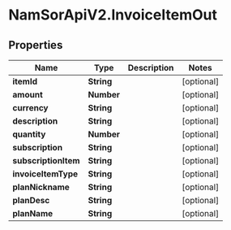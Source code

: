 # NamSorApiV2.InvoiceItemOut

## Properties
Name | Type | Description | Notes
------------ | ------------- | ------------- | -------------
**itemId** | **String** |  | [optional] 
**amount** | **Number** |  | [optional] 
**currency** | **String** |  | [optional] 
**description** | **String** |  | [optional] 
**quantity** | **Number** |  | [optional] 
**subscription** | **String** |  | [optional] 
**subscriptionItem** | **String** |  | [optional] 
**invoiceItemType** | **String** |  | [optional] 
**planNickname** | **String** |  | [optional] 
**planDesc** | **String** |  | [optional] 
**planName** | **String** |  | [optional] 



